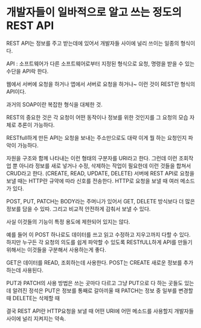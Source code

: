 # 개발자들이 일바적으로 알고 쓰는 정도의 REST API

REST API는 정보를 주고 받는데에 있어서 개발자들 사이에 널리 쓰이는 일종의 형식이다. 

API : 소프트웨어가 다른 소프트웨어로부터 지정된 형식으로 요청, 명령을 받을 수 있는 수단을 API락 한다.

웹에서 서버에 요청을 하거나 앱에서 서버로 요청을 하거나~ 이런 것이 REST란 형식의 API이다.

과거의 SOAP이란 복잡한 형식을 대체한 것.

REST의 중요한 것은 각 요청이 어떤 동작이나 정보를 위한 것인지를 그 요청의 모습 자체로 추론이 가능하다.

RESTfull하게 만든 API는 요청을 보내는 주소만으로도
대략 이게 뭘 하는 요청인지 파악이 가능하다.

자원을 구조와 함께 나타내는 이런 형태의 구분자를 URI라고 한다.
그런데 이런 조회작업 뿐 아니라 정보를 새로 넣거나 수정, 삭제하는 작업이 필요한데
이런 것들을 합쳐서
CRUD라고 한다. (CREATE, READ, UPDATE, DELETE)
서버에 REST API로 요청을 보낼 때는 HTTP란 규약에 따라 신호를 전송한다.
HTTP로 요청을 보낼 때 여러 메소드가 있다.

POST, PUT, PATCH는 BODY라는 주머니가 있어서 GET, DELETE 방식보다 더 많은 정보를 담을 수 있따.
그리고 비교적 안전하게 감춰서 보낼 수 있다.

사실 이것들의 기능이 특정 용도에 제한되어 있지는 않다.

예를 들어 이 POST 하나로도 데이터를 쓰고 읽고 수정하고 지우고까지 다할 수 있다.
하지만 누구든 각 요청의 의도를 쉽게 파악할 수 있도록 RESTfULL하게 API를 만들기 위해서는 
이것들을 구분해서 사용하는게 좋다.

GET은 데이터를 READ, 조회하는데 사용한다.
POST는 CREATE 새로운 정보를 추가하는데 사용된다.

PUT과 PATCH의 사용 방법은 쓰는 곳마다 다르고 그냥 PUT으로 다 하는 곳들도 있는데
알려진 정석은 PUT은 정보를 통째로 갈아끼울 때 PATCH는 정보 중 일부를 변경할 때
DELETE는 삭제할 때

결국 REST API란 HTTP요청을 보낼 때 어떤 URI에 어떤 메소드를 사용할지
개발자들 사이에 널리 지켜지는 약속.
